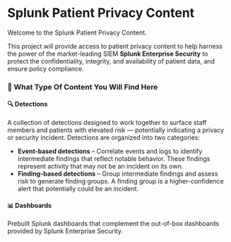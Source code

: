 # Splunk Patient Privacy Content

Welcome to the Splunk Patient Privacy Content.

This project will provide access to patient privacy content to help harness the power of the market-leading SIEM **Splunk Enterprise Security** to protect the confidentiality, integrity, and availability of patient data, and ensure policy compliance. 

### 📌 What Type Of Content You Will Find Here

#### 🔍 Detections  
A collection of detections designed to work together to surface staff members and patients with elevated risk — potentially indicating a privacy or security incident. Detections are organized into two categories:

  - **Event-based detections** –  Correlate events and logs to identify intermediate findings that reflect notable behavior. These findings represent activity that may not be an incident on its own.
  - **Finding-based detections** – Group intermediate findings and assess risk to generate finding groups. A finding group is a higher-confidence alert that potentially could be an incident.

#### 📊 Dashboards  
Prebuilt Splunk dashboards that complement the out-of-box dashboards provided by Splunk Enterprise Security.


